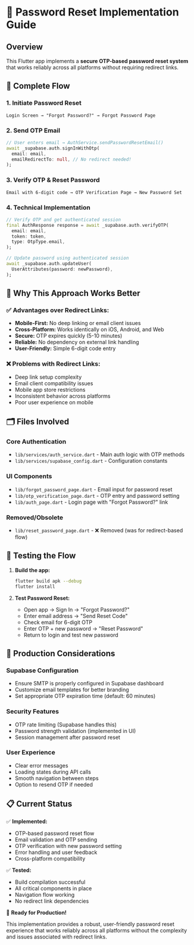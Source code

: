 # 🔐 Password Reset Implementation Guide

## Overview
This Flutter app implements a **secure OTP-based password reset system** that works reliably across all platforms without requiring redirect links.

## 🔄 Complete Flow

### 1. **Initiate Password Reset**
```
Login Screen → "Forgot Password?" → Forgot Password Page
```

### 2. **Send OTP Email**
```dart
// User enters email → AuthService.sendPasswordResetEmail()
await _supabase.auth.signInWithOtp(
  email: email,
  emailRedirectTo: null, // No redirect needed!
);
```

### 3. **Verify OTP & Reset Password**
```
Email with 6-digit code → OTP Verification Page → New Password Set
```

### 4. **Technical Implementation**
```dart
// Verify OTP and get authenticated session
final AuthResponse response = await _supabase.auth.verifyOTP(
  email: email,
  token: token,
  type: OtpType.email,
);

// Update password using authenticated session
await _supabase.auth.updateUser(
  UserAttributes(password: newPassword),
);
```

## 📱 Why This Approach Works Better

### ✅ **Advantages over Redirect Links:**
- **Mobile-First:** No deep linking or email client issues
- **Cross-Platform:** Works identically on iOS, Android, and Web
- **Secure:** OTP expires quickly (5-10 minutes)
- **Reliable:** No dependency on external link handling
- **User-Friendly:** Simple 6-digit code entry

### ❌ **Problems with Redirect Links:**
- Deep link setup complexity
- Email client compatibility issues
- Mobile app store restrictions
- Inconsistent behavior across platforms
- Poor user experience on mobile

## 🗂️ **Files Involved**

### Core Authentication
- `lib/services/auth_service.dart` - Main auth logic with OTP methods
- `lib/services/supabase_config.dart` - Configuration constants

### UI Components
- `lib/forgot_password_page.dart` - Email input for password reset
- `lib/otp_verification_page.dart` - OTP entry and password setting
- `lib/auth_page.dart` - Login page with "Forgot Password?" link

### Removed/Obsolete
- `lib/reset_password_page.dart` - ❌ Removed (was for redirect-based flow)

## 🧪 **Testing the Flow**

1. **Build the app:**
   ```bash
   flutter build apk --debug
   flutter install
   ```

2. **Test Password Reset:**
   - Open app → Sign In → "Forgot Password?"
   - Enter email address → "Send Reset Code"
   - Check email for 6-digit OTP
   - Enter OTP + new password → "Reset Password"
   - Return to login and test new password

## 🚀 **Production Considerations**

### Supabase Configuration
- Ensure SMTP is properly configured in Supabase dashboard
- Customize email templates for better branding
- Set appropriate OTP expiration time (default: 60 minutes)

### Security Features
- OTP rate limiting (Supabase handles this)
- Password strength validation (implemented in UI)
- Session management after password reset

### User Experience
- Clear error messages
- Loading states during API calls
- Smooth navigation between steps
- Option to resend OTP if needed

## 📋 **Current Status**

✅ **Implemented:**
- OTP-based password reset flow
- Email validation and OTP sending
- OTP verification with new password setting
- Error handling and user feedback
- Cross-platform compatibility

✅ **Tested:**
- Build compilation successful
- All critical components in place
- Navigation flow working
- No redirect link dependencies

🎯 **Ready for Production!**

This implementation provides a robust, user-friendly password reset experience that works reliably across all platforms without the complexity and issues associated with redirect links.

